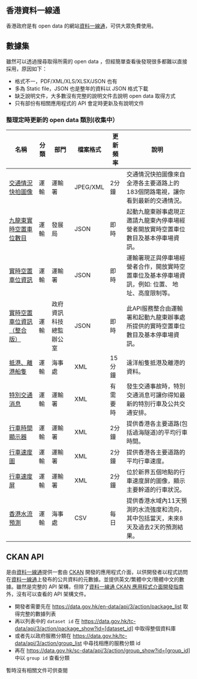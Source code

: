 ## 香港資料一線通
香港政府是有 open data 的網站[資料一線通](https://data.gov.hk/)，可供大眾免費使用。

## 數據集
雖然可以透過搜尋取得所需的 open data ，但經簡單查看後發現很多都難以直接採用，原因如下：
* 格式不一，PDF/XML/XLS/XLSX/JSON 也有
* 多為 Static file，JSON 也是整年的資料以 JSON 格式下載
* 缺乏說明文件，大多數沒有完整的說明文件去說明 open data 取得方式
* 只有部份有相關應用程式的 API 會定時更新及有說明文件

### 整理定時更新的 open data 類別(收集中）


名稱 | 分類 | 部門 | 檔案格式 | 更新頻率 | 說明
--- | --- | --- | --- | --- | ---
[交通情況快拍圖像](https://data.gov.hk/tc-data/dataset/hk-td-tis_2-traffic-snapshot-images) | 運輸 | 運輸署 | JPEG/XML | 2分鐘 | 交通情況快拍圖像來自全港各主要道路上的183個閉路電視，讓你看到最新的交通情況。
[九龍東實時空置車位數目](https://data.gov.hk/tc-data/dataset/hk-devb-sps-sps) | 運輸 | 發展局 | JSON | 即時 | 起動九龍東辦事處現正邀請九龍東內停車場經營者開放實時空置車位數目及基本停車場資訊。
[實時空置車位資訊](https://data.gov.hk/tc-data/dataset/hk-devb-sps-sps) | 運輸 | 運輸署 | JSON | 即時 | 運輸署現正與停車場經營者合作，開放實時空置車位及基本停車場資訊，例如: 位置、 地址、高度限制等。
[實時空置車位資訊（整合版）](https://data.gov.hk/tc-data/dataset/hk-ogcio-st_div_04-carpark-info-vacancy) | 運輸 | 政府資訊科技總監辦公室 | JSON | 即時 | 此API服務整合由運輸署和起動九龍東辦事處所提供的實時空置車位數目及基本停車場資訊。
[抵港、離港船隻](https://data.gov.hk/tc-data/dataset/hk-md-mardep-vessel-arrivals-and-departures) | 運輸 | 海事處 | XML | 15分鐘 | 遠洋船隻抵港及離港的資料。
[特別交通消息](https://data.gov.hk/tc-data/dataset/hk-td-tis_1-special-traffic-news) | 運輸 | 運輸署 | XML | 有需要時 | 發生交通事故時，特別交通消息可讓你得知最新的特別行車及公共交通安排。
[行車時間顯示器](https://data.gov.hk/tc-data/dataset/hk-td-sm_2-journey-time-indicators) | 運輸 | 運輸署 | XML | 2分鐘 | 提供香港各主要道路(包括過海隧道)的平均行車時間。
[行車速度圖](https://data.gov.hk/tc-data/dataset/hk-td-sm_1-traffic-speed-map) | 運輸 | 運輸署 | XML | 2分鐘 | 提供香港各主要道路的平均行車速度。
[行車速度屏](https://data.gov.hk/tc-data/dataset/hk-td-sm_3-speed-map-panels) | 運輸 | 運輸署 | XML | 2分鐘 | 位於新界五個地點的行車速度屏的圖像，顯示主要幹道的行車狀況。
[香港水流預測](https://data.gov.hk/tc-data/dataset/hk-md-hydro-hong-kong-tidal-stream-prediction) | 運輸 | 海事處 | CSV | 每日 | 提供香港水域內11天預測的水流強度和流向，其中包括當天，未來8天及過去2天的預測結果。


## CKAN API
是由[資料一線通](https://data.gov.hk/)提供一套由 [CKAN](https://data.gov.hk/tc/developer/ckan-api) 開發的應用程式介面，以供開發者以程式訪問在[資料一線通](https://data.gov.hk/)上發布的公共資料的元數據。並提供英文/繁體中文/簡體中文的數據。雖然是完整的 API 架構，但除了[資料一線通 CKAN 應用程式介面開發指南](https://data-dot-one.gitbooks.io/ckan-api-development-guide/)外，沒有可以查看的 API 架構文件。
* 開發者需要先在 https://data.gov.hk/en-data/api/3/action/package_list 取得完整的數據列表
* 再以列表中的 `dataset id` 在 https://data.gov.hk/tc-data/api/3/action/package_show?id=[dataset_id] 中取得整個資料庫
* 或者先以政府服務分類在 https://data.gov.hk/tc-data/api/3/action/group_list 中尋找相應的服務分類 id
* 再在 https://data.gov.hk/sc-data/api/3/action/group_show?id=[group_id] 中以 `group id` 查看分類

暫時沒有相關文件可供查閱

